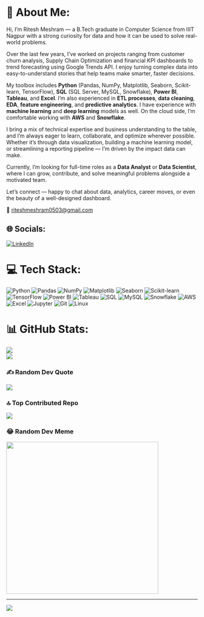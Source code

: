 # 💫 About Me:
Hi, I’m Ritesh Meshram — a B.Tech graduate in Computer Science from IIIT Nagpur with a strong curiosity for data and how it can be used to solve real-world problems.

Over the last few years, I’ve worked on projects ranging from customer churn analysis, Supply Chain Optimization and financial KPI dashboards to trend forecasting using Google Trends API. I enjoy turning complex data into easy-to-understand stories that help teams make smarter, faster decisions.

My toolbox includes **Python** (Pandas, NumPy, Matplotlib, Seaborn, Scikit-learn, TensorFlow), **SQL** (SQL Server, MySQL, Snowflake), **Power BI**, **Tableau**, and **Excel**. I’m also experienced in **ETL processes**, **data cleaning**, **EDA**, **feature engineering**, and **predictive analytics**. I have experience with **machine learning** and **deep learning** models as well. On the cloud side, I’m comfortable working with **AWS** and **Snowflake**.

I bring a mix of technical expertise and business understanding to the table, and I’m always eager to learn, collaborate, and optimize wherever possible. Whether it’s through data visualization, building a machine learning model, or streamlining a reporting pipeline — I’m driven by the impact data can make.

Currently, I’m looking for full-time roles as a **Data Analyst** or **Data Scientist**, where I can grow, contribute, and solve meaningful problems alongside a motivated team.

Let’s connect — happy to chat about data, analytics, career moves, or even the beauty of a well-designed dashboard.

📧 riteshmeshram0503@gmail.com

## 🌐 Socials:
[![LinkedIn](https://img.shields.io/badge/LinkedIn-%230077B5.svg?logo=linkedin&logoColor=white)](https://www.linkedin.com/in/ritesh-meshram)

# 💻 Tech Stack:
![Python](https://img.shields.io/badge/python-%233776AB.svg?style=for-the-badge&logo=python&logoColor=white) ![Pandas](https://img.shields.io/badge/pandas-%23150458.svg?style=for-the-badge&logo=pandas&logoColor=white) ![NumPy](https://img.shields.io/badge/numpy-%23013243.svg?style=for-the-badge&logo=numpy&logoColor=white) ![Matplotlib](https://img.shields.io/badge/Matplotlib-%23ffffff.svg?style=for-the-badge&logo=Matplotlib&logoColor=black) ![Seaborn](https://img.shields.io/badge/seaborn-%23F06E2B.svg?style=for-the-badge&logo=seaborn&logoColor=white) ![Scikit-learn](https://img.shields.io/badge/scikit--learn-%23F7931E.svg?style=for-the-badge&logo=scikit-learn&logoColor=white) ![TensorFlow](https://img.shields.io/badge/TensorFlow-%23FF6F00.svg?style=for-the-badge&logo=TensorFlow&logoColor=white) ![Power BI](https://img.shields.io/badge/Power%20BI-%2300748B.svg?style=for-the-badge&logo=powerbi&logoColor=white) ![Tableau](https://img.shields.io/badge/Tableau-%2300A1E4.svg?style=for-the-badge&logo=tableau&logoColor=white) ![SQL](https://img.shields.io/badge/SQL-%23007A5E.svg?style=for-the-badge&logo=sql&logoColor=white) ![MySQL](https://img.shields.io/badge/mysql-%2300000f.svg?style=for-the-badge&logo=mysql&logoColor=white) ![Snowflake](https://img.shields.io/badge/Snowflake-%23E9B9BF.svg?style=for-the-badge&logo=snowflake&logoColor=white) ![AWS](https://img.shields.io/badge/AWS-%23FF9900.svg?style=for-the-badge&logo=amazon-aws&logoColor=white) ![Excel](https://img.shields.io/badge/Excel-%231272B6.svg?style=for-the-badge&logo=microsoft-excel&logoColor=white) ![Jupyter](https://img.shields.io/badge/Jupyter-%23F37626.svg?style=for-the-badge&logo=jupyter&logoColor=white) ![Git](https://img.shields.io/badge/Git-fc6d26?style=for-the-badge&logo=git&logoColor=white) ![Linux](https://img.shields.io/badge/Linux-FCC624?style=for-the-badge&logo=linux&logoColor=black)

# 📊 GitHub Stats:
![](https://github-readme-stats.vercel.app/api?username=riteshmeshram07&theme=dark&hide_border=false&include_all_commits=false&count_private=false)<br/>
![](https://github-readme-stats.vercel.app/api/top-langs/?username=riteshmeshram07&theme=dark&hide_border=false&include_all_commits=false&count_private=false&layout=compact)

### ✍️ Random Dev Quote
![](https://quotes-github-readme.vercel.app/api?type=horizontal&theme=radical)

### 🔝 Top Contributed Repo
![](https://github-contributor-stats.vercel.app/api?username=riteshmeshram07&limit=5&theme=dark&combine_all_yearly_contributions=true)

### 😂 Random Dev Meme
<img src='https://randommeme-five.vercel.app/' style="height: 400px;"/>

---
[![](https://visitcount.itsvg.in/api?id=riteshmeshram07&icon=0&color=0)](https://visitcount.itsvg.in)

<!-- Proudly created with GPRM ( https://gprm.itsvg.in ) -->
